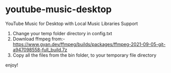 # youtube-music-desktop
YouTube Music for Desktop with Local Music Libraries Support

1) Change your temp folder directory in config.txt
2) Download ffmpeg from:- https://www.gyan.dev/ffmpeg/builds/packages/ffmpeg-2021-09-05-git-a947098558-full_build.7z
3) Copy all the files from the bin folder, to your temporary file directory

enjoy!
